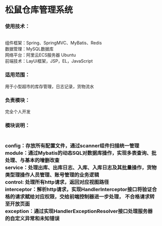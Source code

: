 <h1>松鼠仓库管理系统</h1>
<h3>使用技术：</h3> <br>
 组件框架：Spring、SpringMVC、MyBatis、Redis<br>
 数据管理：MySQL数据库<br>
 网络平台：阿里云ECS服务器 Ubuntu<br>
 前端技术：LayUi框架，JSP，EL，JavaScript<br>
<h3>适用范围：</h3>用于小型超市的库存管理，日志记录，货物流水<br>
<h3>负责模块：</h3>完全个人开发<br>
<h3>模块说明：<h3><br>
  config：存放所有配置文件，通过scanner组件扫描统一管理<br>
  module：通过Mybatis的动态SQL对数据库操作，实现多表查询、批处理、与基本的增删改查<br>
  service：处理出库、出库日志、入库、入库日志及其批量操作，货物类型理操作人员管理、账号管理的业务逻辑<br>
  control: 处理所有http请求，返回对应视图路径<br>
  interceptor：解析http请求，实现HandlerInterceptor接口将验证合格的请求赋给对应权限，交给前端控制器进一步处理， 不合格请求转至开放页面<br>
  exception：通过实现HandlerExceptionResolver接口处理服务器的自定义异常和未知错误<br>

